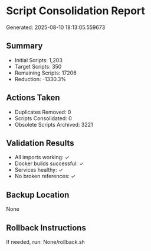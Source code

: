 # Script Consolidation Report
Generated: 2025-08-10 18:13:05.559673

## Summary
- Initial Scripts: 1,203
- Target Scripts: 350
- Remaining Scripts: 17206
- Reduction: -1330.3%

## Actions Taken
- Duplicates Removed: 0
- Scripts Consolidated: 0
- Obsolete Scripts Archived: 3221

## Validation Results
- All imports working: ✓
- Docker builds successful: ✓
- Services healthy: ✓
- No broken references: ✓

## Backup Location
None

## Rollback Instructions
If needed, run: None/rollback.sh
